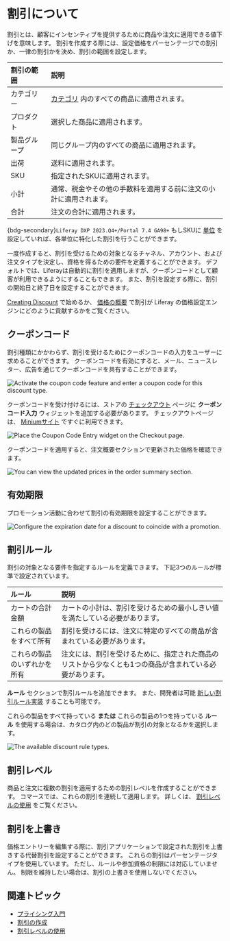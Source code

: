 # 割引について

割引とは、顧客にインセンティブを提供するために商品や注文に適用できる値下げを意味します。 割引を作成する際には、設定価格をパーセンテージでの割引か、一律の割引かを決め、割引の範囲を設定します。

| 割引の範囲  | 説明                                                                                                                                                     |
| :----- | :----------------------------------------------------------------------------------------------------------------------------------------------------- |
| カテゴリー  | [カテゴリ](../../product-management/creating-and-managing-products/products/organizing-your-catalog-with-product-categories.md) 内のすべての商品に適用されます。 |
| プロダクト  | 選択した商品に適用されます。                                                                                                                                         |
| 製品グループ | 同じグループ内のすべての商品に適用されます。                                                                                                                                 |
| 出荷     | 送料に適用されます。                                                                                                                                             |
| SKU    | 指定されたSKUに適用されます。                                                                                                                                       |
| 小計     | 通常、税金やその他の手数料を適用する前に注文の小計に適用されます。                                                                                                                      |
| 合計     | 注文の合計に適用されます。                                                                                                                                          |

{bdg-secondary}`Liferay DXP 2023.Q4+/Portal 7.4 GA98+` もしSKUに [単位](../../product-management/creating-and-managing-products/products/units-of-measure.md) を設定していれば、各単位に特化した割引を行うことができます。

一度作成すると、割引を受けるための対象となるチャネル、アカウント、および注文タイプを決定し、資格を得るための要件を定義することができます。 デフォルトでは、Liferayは自動的に割引を適用しますが、クーポンコードとして顧客が利用できるようにすることもできます。 また、割引を設定する際に、割引の開始日と終了日を設定することができます。

[Creating Discount](./creating-a-discount.md) で始めるか、 [価格の概要](../introduction-to-pricing.md) で割引が Liferay の価格設定エンジンにどのように貢献するかをご覧ください。

## クーポンコード

割引種類にかかわらず、割引を受けるためにクーポンコードの入力をユーザーに求めることができます。 クーポンコードを有効にすると、メール、ニュースレター、広告を通じてクーポンコードを共有することができます。

![Activate the coupon code feature and enter a coupon code for this discount type.](./introduction-to-discounts/images/01.png)

クーポンコードを受け付けるには、ストアの [チェックアウト](../../creating-store-content/commerce-storefront-pages/checkout.md) ページに **クーポンコード入力** ウィジェットを追加する必要があります。 チェックアウトページは、 [Miniumサイト](../../starting-a-store/using-the-minium-accelerator-to-jump-start-your-b2b-store.md) ですぐに利用できます。

![Place the Coupon Code Entry widget on the Checkout page.](./introduction-to-discounts/images/02.png)

クーポンコードを適用すると、注文概要セクションで更新された価格を確認できます。

![You can view the updated prices in the order summary section.](./introduction-to-discounts/images/03.png)

## 有効期限

プロモーション活動に合わせて割引の有効期限を設定することができます。

![Configure the expiration date for a discount to coincide with a promotion.](./introduction-to-discounts/images/04.png)

## 割引ルール

割引の対象となる要件を指定するルールを定義できます。 下記3つのルールが標準で設定されています。

| ルール            | 説明                                                    |
| :------------- | :---------------------------------------------------- |
| カートの合計金額       | カートの小計は、割引を受けるための最小しきい値を満たしている必要があります。                |
| これらの製品をすべて所有   | 割引を受けるには、注文に特定のすべての商品が含まれている必要があります。                  |
| これらの製品のいずれかを所有 | 注文には、割引を受けるために、指定された商品のリストから少なくとも1つの商品が含まれている必要があります。 |

**ルール** セクションで割引ルールを追加できます。 また、開発者は可能 [新しい割引ルール実装](../../developer-guide/promotions/adding-a-new-discount-rule-type.md) することも可能です。

これらの製品をすべて持っている **または** これらの製品の1つを持っている **ルール** を使用する場合は、カタログ内のどの製品が割引の対象となるかを選択します。

![The available discount rule types.](./introduction-to-discounts/images/05.png)

## 割引レベル

商品と注文に複数の割引を適用するための割引レベルを作成することができます。 コマースでは、これらの割引を連続して適用します。 詳しくは、 [割引レベルの使用](./using-discount-levels.md) をご覧ください。

## 割引を上書き

価格エントリーを編集する際に、割引アプリケーションで設定された割引を上書きする代替割引を設定することができます。 これらの割引はパーセンテージタイプを使用しています。 ただし、ルールや参加資格の制限には対応していません。 制限を維持したい場合は、割引の上書きを使用しないでください。

## 関連トピック

* [プライシング入門](../introduction-to-pricing.md)
* [割引の作成](./creating-a-discount.md)
* [割引レベルの使用](./using-discount-levels.md)
